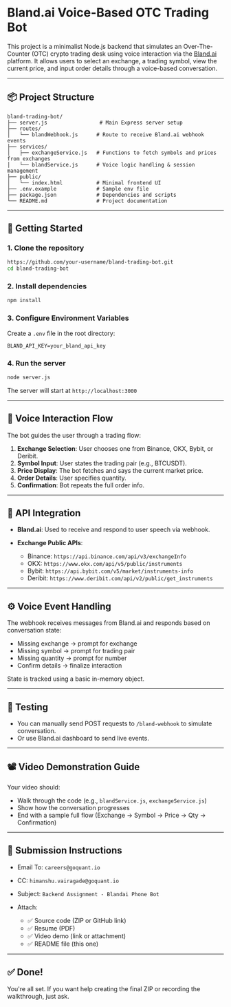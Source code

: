 # Bland.ai Voice-Based OTC Trading Bot

This project is a minimalist Node.js backend that simulates an Over-The-Counter (OTC) crypto trading desk using voice interaction via the [Bland.ai](https://docs.bland.ai/) platform. It allows users to select an exchange, a trading symbol, view the current price, and input order details through a voice-based conversation.

---

## 📦 Project Structure

```
bland-trading-bot/
├── server.js                 # Main Express server setup
├── routes/
│   └── blandWebhook.js      # Route to receive Bland.ai webhook events
├── services/
│   ├── exchangeService.js   # Functions to fetch symbols and prices from exchanges
│   └── blandService.js      # Voice logic handling & session management
├── public/
│   └── index.html           # Minimal frontend UI
├── .env.example             # Sample env file
├── package.json             # Dependencies and scripts
└── README.md                # Project documentation
```

---

## 🚀 Getting Started

### 1. **Clone the repository**

```bash
https://github.com/your-username/bland-trading-bot.git
cd bland-trading-bot
```

### 2. **Install dependencies**

```bash
npm install
```

### 3. **Configure Environment Variables**

Create a `.env` file in the root directory:

```env
BLAND_API_KEY=your_bland_api_key
```

### 4. **Run the server**

```bash
node server.js
```

The server will start at `http://localhost:3000`

---

## 🧠 Voice Interaction Flow

The bot guides the user through a trading flow:

1. **Exchange Selection**: User chooses one from Binance, OKX, Bybit, or Deribit.
2. **Symbol Input**: User states the trading pair (e.g., BTCUSDT).
3. **Price Display**: The bot fetches and says the current market price.
4. **Order Details**: User specifies quantity.
5. **Confirmation**: Bot repeats the full order info.

---

## 🔗 API Integration

* **Bland.ai**: Used to receive and respond to user speech via webhook.
* **Exchange Public APIs**:

  * Binance: `https://api.binance.com/api/v3/exchangeInfo`
  * OKX: `https://www.okx.com/api/v5/public/instruments`
  * Bybit: `https://api.bybit.com/v5/market/instruments-info`
  * Deribit: `https://www.deribit.com/api/v2/public/get_instruments`

---

## ⚙️ Voice Event Handling

The webhook receives messages from Bland.ai and responds based on conversation state:

* Missing exchange → prompt for exchange
* Missing symbol → prompt for trading pair
* Missing quantity → prompt for number
* Confirm details → finalize interaction

State is tracked using a basic in-memory object.

---

## 🧪 Testing

* You can manually send POST requests to `/bland-webhook` to simulate conversation.
* Or use Bland.ai dashboard to send live events.

---

## 📽️ Video Demonstration Guide

Your video should:

* Walk through the code (e.g., `blandService.js`, `exchangeService.js`)
* Show how the conversation progresses
* End with a sample full flow (Exchange → Symbol → Price → Qty → Confirmation)

---

## 📄 Submission Instructions

* Email To: `careers@goquant.io`
* CC: `himanshu.vairagade@goquant.io`
* Subject: `Backend Assignment - Blandai Phone Bot`
* Attach:

  * ✅ Source code (ZIP or GitHub link)
  * ✅ Resume (PDF)
  * ✅ Video demo (link or attachment)
  * ✅ README file (this one)

---

## ✅ Done!

You're all set. If you want help creating the final ZIP or recording the walkthrough, just ask.
